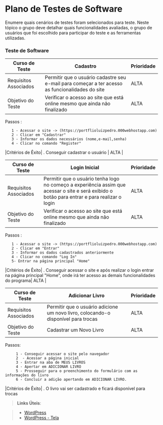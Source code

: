 # Plano de Testes de Software


Enumere quais cenários de testes foram selecionados para teste. Neste tópico o grupo deve detalhar quais funcionalidades avaliadas, o grupo de usuários que foi escolhido para participar do teste e as ferramentas utilizadas.
 

### Teste de Software

|Curso de Teste    | Cadastro  | Prioridade |
|------|-----------------------------------------|----|
|Requisitos Associados| Permitir que o usuário cadastre seu e-mail para começar a ter acesso as funcionalidades do site  | ALTA | 
|Objetivo do Teste| Verificar o acesso ao site que está online mesmo que ainda não finalizado  | ALTA |

Passos :
       
       1 - Acessar o site -> (https://portflioluizpedro.000webhostapp.com)
       2 - Clicar em "Cadastrar"
       3 - Informar os dados necessários (nome,e-mail,senha)
       4 - Clicar no comando "Register" 
 
 |Critérios de Êxito|  . Conseguir cadastrar o usuário  | ALTA |

    
|Curso de Teste    | Login Inicial  | Prioridade |
|------|-----------------------------------------|----|
|Requisitos Associados| Permitir que o usuário tenha logo no começo a experiência assim que acessar o site e será exibido o botão para entrar e para realizar o login  | ALTA | 
|Objetivo do Teste| Verificar o acesso ao site que está online mesmo que ainda não finalizado  | ALTA |

Passos :
       
       1 - Acessar o site -> (https://portflioluizpedro.000webhostapp.com)
       2 - Clicar em "Entrar"
       3 - Informar os dados cadastrados anteriormente
       4 - Clicar no comando "Log In" 
       5- Entrar na página principal "Home"
     
         
|Critérios de Êxito|  . Conseguir acessar o site e após realizar o login entrar na página principal "Home",  onde irá ter  acesso as demais funcionalidades do programa| ALTA |

|Curso de Teste    | Adicionar Livro  | Prioridade |
|------|-----------------------------------------|----|
|Requisitos Associados| Permitir que o usuário adicione um novo livro, colocando-o disponível para trocas  | ALTA | 
|Objetivo do Teste| Cadastrar um Novo Livro  | ALTA |

Passos:

         1 - Conseguir acessar o site pelo navegador 
         2  - Acessar a página inicial
         3 - Entrar na aba de MEUS LIVROS
         4 - Apertar em ADICIONAR LIVRO
         5 - Prosseguir para o preenchimento do formulário com as informações do livro
         6 - Concluir a adição apertando em ADICIONAR LIVRO.
         
|Critérios de Êxito|  . O livro vai ser cadastrado e ficará disponível para trocas

 
> **Links Úteis**:

> - [WordPress](https://portflioluizpedro.000webhostapp.com/wp-admin/edit.php?post_type=page)
> - [WordPress - Tela](https://portflioluizpedro.000webhostapp.com/)
